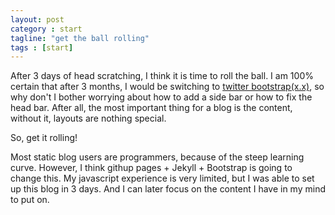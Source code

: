 ```yaml
---
layout: post
category : start
tagline: "get the ball rolling"
tags : [start]
---
```


After 3 days of head scratching, I think it is time to roll the ball. I am 100% certain that after 3 months, I would be switching to [twitter bootstrap(x.x)](http://getbootstrap.com/2.3.2/), so why don't I bother worrying about how to add a side bar or how to fix the head bar. After all, the most important thing for a blog is the content, without it, layouts are nothing special.

So, get it rolling!

Most static blog users are programmers, because of the steep learning curve. However, I think githup pages + Jekyll + Bootstrap is going to change this.
My javascript experience is very limited, but I was able to set up this blog in 3 days. And I can later focus on the content I have in my mind to put on.

